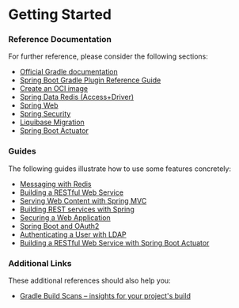 # Getting Started

### Reference Documentation
For further reference, please consider the following sections:

* [Official Gradle documentation](https://docs.gradle.org)
* [Spring Boot Gradle Plugin Reference Guide](https://docs.spring.io/spring-boot/docs/2.6.2/gradle-plugin/reference/html/)
* [Create an OCI image](https://docs.spring.io/spring-boot/docs/2.6.2/gradle-plugin/reference/html/#build-image)
* [Spring Data Redis (Access+Driver)](https://docs.spring.io/spring-boot/docs/2.6.2/reference/htmlsingle/#boot-features-redis)
* [Spring Web](https://docs.spring.io/spring-boot/docs/2.6.2/reference/htmlsingle/#boot-features-developing-web-applications)
* [Spring Security](https://docs.spring.io/spring-boot/docs/2.6.2/reference/htmlsingle/#boot-features-security)
* [Liquibase Migration](https://docs.spring.io/spring-boot/docs/2.6.2/reference/htmlsingle/#howto-execute-liquibase-database-migrations-on-startup)
* [Spring Boot Actuator](https://docs.spring.io/spring-boot/docs/2.6.2/reference/htmlsingle/#production-ready)

### Guides
The following guides illustrate how to use some features concretely:

* [Messaging with Redis](https://spring.io/guides/gs/messaging-redis/)
* [Building a RESTful Web Service](https://spring.io/guides/gs/rest-service/)
* [Serving Web Content with Spring MVC](https://spring.io/guides/gs/serving-web-content/)
* [Building REST services with Spring](https://spring.io/guides/tutorials/bookmarks/)
* [Securing a Web Application](https://spring.io/guides/gs/securing-web/)
* [Spring Boot and OAuth2](https://spring.io/guides/tutorials/spring-boot-oauth2/)
* [Authenticating a User with LDAP](https://spring.io/guides/gs/authenticating-ldap/)
* [Building a RESTful Web Service with Spring Boot Actuator](https://spring.io/guides/gs/actuator-service/)

### Additional Links
These additional references should also help you:

* [Gradle Build Scans – insights for your project's build](https://scans.gradle.com#gradle)

